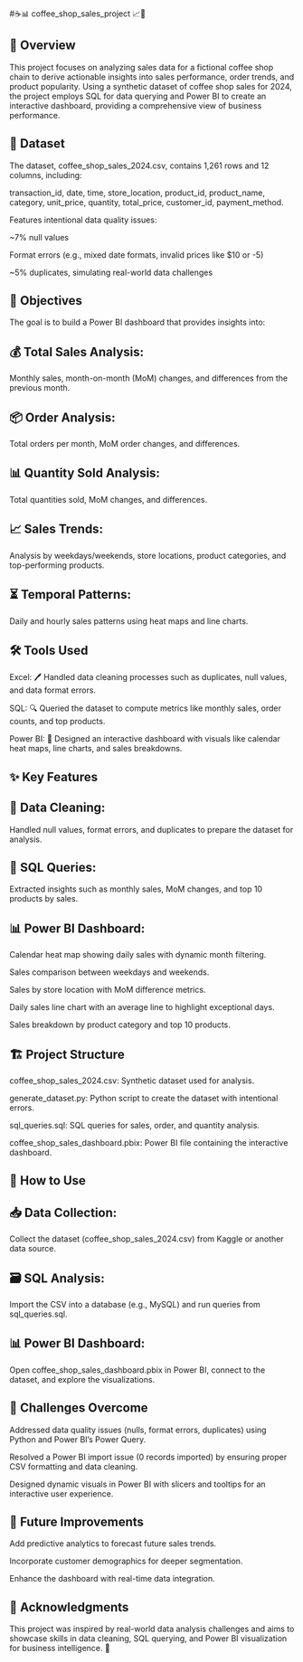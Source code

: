 #☕️📊 coffee_shop_sales_project 📈📌

## 📝 Overview
This project focuses on analyzing sales data for a fictional coffee shop chain to derive actionable insights into sales performance, order trends, and product popularity. Using a synthetic dataset of coffee shop sales for 2024, the project employs SQL for data querying and Power BI to create an interactive dashboard, providing a comprehensive view of business performance.

## 📂 Dataset
The dataset, coffee_shop_sales_2024.csv, contains 1,261 rows and 12 columns, including:

transaction_id, date, time, store_location, product_id, product_name, category, unit_price, quantity, total_price, customer_id, payment_method.

Features intentional data quality issues:

~7% null values

Format errors (e.g., mixed date formats, invalid prices like $10 or -5)

~5% duplicates, simulating real-world data challenges

## 🎯 Objectives
The goal is to build a Power BI dashboard that provides insights into:

## 💰 Total Sales Analysis: 
Monthly sales, month-on-month (MoM) changes, and differences from the previous month.

## 📦 Order Analysis: 
Total orders per month, MoM order changes, and differences.

## 📊 Quantity Sold Analysis: 
Total quantities sold, MoM changes, and differences.

## 📈 Sales Trends: 
Analysis by weekdays/weekends, store locations, product categories, and top-performing products.

## ⏳ Temporal Patterns:
Daily and hourly sales patterns using heat maps and line charts.

## 🛠️ Tools Used
Excel: 🖊️ Handled data cleaning processes such as duplicates, null values, and data format errors.

SQL: 🔍 Queried the dataset to compute metrics like monthly sales, order counts, and top products.

Power BI: 🎨 Designed an interactive dashboard with visuals like calendar heat maps, line charts, and sales breakdowns.

## ✨ Key Features
## 🧹 Data Cleaning: 
Handled null values, format errors, and duplicates to prepare the dataset for analysis.

## 📑 SQL Queries:
Extracted insights such as monthly sales, MoM changes, and top 10 products by sales.

## 📊 Power BI Dashboard:

Calendar heat map showing daily sales with dynamic month filtering.

Sales comparison between weekdays and weekends.

Sales by store location with MoM difference metrics.

Daily sales line chart with an average line to highlight exceptional days.

Sales breakdown by product category and top 10 products.

## 🏗️ Project Structure
coffee_shop_sales_2024.csv: Synthetic dataset used for analysis.

generate_dataset.py: Python script to create the dataset with intentional errors.

sql_queries.sql: SQL queries for sales, order, and quantity analysis.

coffee_shop_sales_dashboard.pbix: Power BI file containing the interactive dashboard.

## 📖 How to Use
## 📥 Data Collection: 
Collect the dataset (coffee_shop_sales_2024.csv) from Kaggle or another data source.

## 🗃️ SQL Analysis: 
Import the CSV into a database (e.g., MySQL) and run queries from sql_queries.sql.

## 📊 Power BI Dashboard:
Open coffee_shop_sales_dashboard.pbix in Power BI, connect to the dataset, and explore the visualizations.

## 🧗 Challenges Overcome
Addressed data quality issues (nulls, format errors, duplicates) using Python and Power BI’s Power Query.

Resolved a Power BI import issue (0 records imported) by ensuring proper CSV formatting and data cleaning.

Designed dynamic visuals in Power BI with slicers and tooltips for an interactive user experience.

## 🔮 Future Improvements
Add predictive analytics to forecast future sales trends.

Incorporate customer demographics for deeper segmentation.

Enhance the dashboard with real-time data integration.

## 🙌 Acknowledgments
This project was inspired by real-world data analysis challenges and aims to showcase skills in data cleaning, SQL querying, and Power BI visualization for business intelligence. 🚀

